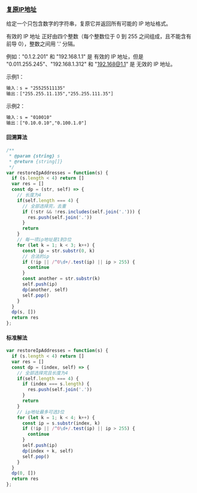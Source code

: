 ### [复原IP地址](https://leetcode-cn.com/problems/restore-ip-addresses/)

给定一个只包含数字的字符串，复原它并返回所有可能的 IP 地址格式。

有效的 IP 地址 正好由四个整数（每个整数位于 0 到 255 之间组成，且不能含有前导 0），整数之间用 '.' 分隔。

例如："0.1.2.201" 和 "192.168.1.1" 是 有效的 IP 地址，但是 "0.011.255.245"、"192.168.1.312" 和 "192.168@1.1" 是 无效的 IP 地址。

示例1：
```html
输入：s = "25525511135"
输出：["255.255.11.135","255.255.111.35"]
```
示例2：
```html
输入：s = "010010"
输出：["0.10.0.10","0.100.1.0"]
```

#### 回溯算法
```javascript
/**
 * @param {string} s
 * @return {string[]}
 */
var restoreIpAddresses = function(s) {
  if (s.length < 4) return []
  var res = []
  const dp = (str, self) => {
    // 长度为4
    if(self.length === 4) {
      // 全部选择完，去重
      if (!str && !res.includes(self.join('.'))) {
        res.push(self.join('.'))
      }
      return
    }
    // 每一项ip地址是1到3位
    for (let k = 1; k < 3; k++) {
      const ip = str.substr(0, k)
      // 合法的ip
      if (!ip || /^0\d+/.test(ip) || ip > 255) {
        continue
      }
      const another = str.substr(k)
      self.push(ip)
      dp(another, self)
      self.pop()
    }
  }
  dp(s, [])
  return res
};
```

#### 标准解法
```javascript
var restoreIpAddresses = function(s) {
  if (s.length < 4) return []
  var res = []
  const dp = (index, self) => {
    // 全部选择完且长度为4
    if(self.length === 4) {
      if (index === s.length) {
        res.push(self.join('.'))
      }
      return
    }
    // ip地址最多可选3位
    for (let k = 1; k < 4; k++) {
      const ip = s.substr(index, k)
      if (!ip || /^0\d+/.test(ip) || ip > 255) {
        continue
      }
      self.push(ip)
      dp(index + k, self)
      self.pop()
    }
  }
  dp(0, [])
  return res
};
```
